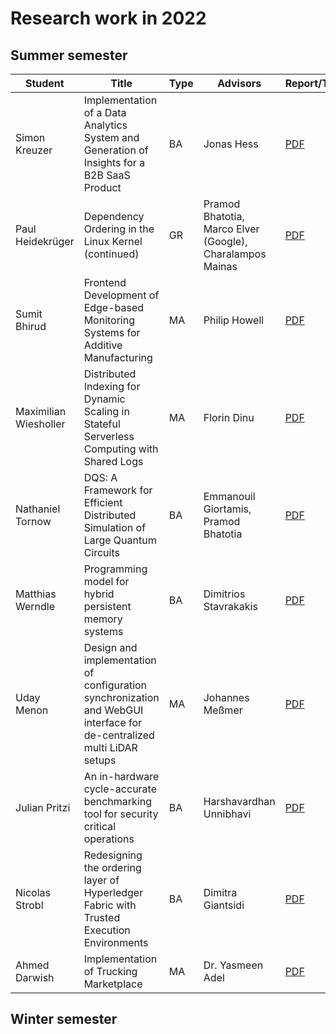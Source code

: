 # Research work in 2022

## Summer semester

| Student               | Title                                                                                                                 | Type | Advisors                                                  | Report/Thesis                                                                                                                               | Presentation                                                                                                                                 |
| --------------------- | --------------------------------------------------------------------------------------------------------------------- | ---- | --------------------------------------------------------- | ------------------------------------------------------------------------------------------------------------------------------------------- | -------------------------------------------------------------------------------------------------------------------------------------------- |
| Simon Kreuzer         | Implementation of a Data Analytics System and Generation of Insights for a B2B SaaS Product                           | BA   | Jonas Hess                                                | [PDF](summer/docs/bsc_kreuzer_implementation_of_a_data_analytics_system_and_generation_of_insights_for_a_b2b_saas_product.pdf)              | [PDF](summer/talks/bsc_kreuzer_implementation_of_a_data_analytics_system_and_generation_of_insights_for_a_b2b_saas_product.pdf)              |
| Paul Heidekrüger      | Dependency Ordering in the Linux Kernel (continued)                                                                   | GR   | Pramod Bhatotia, Marco Elver (Google), Charalampos Mainas | [PDF](summer/docs/gr_heidekrueger_do_it_lk.pdf)                                                                                             |                                                                                                                                              |
| Sumit Bhirud          | Frontend Development of Edge-based Monitoring Systems for Additive Manufacturing                                      | MA   | Philip Howell                                             | [PDF](summer/docs/msc_bhirud_frontend_development_of_edge_based_monitoring_systems_for_additive_manufacturing.pdf)                          | [PDF](summer/talks/msc_bhirud_frontend_development_of_edge_based_monitoring_systems_for_additive_manufacturing.pdf)                          |
| Maximilian Wiesholler | Distributed Indexing for Dynamic Scaling in Stateful Serverless Computing with Shared Logs                            | MA   | Florin Dinu                                               | [PDF](summer/docs/msc_wiesholler_distributed_indexing_for_dynamic_scaling_in_stateful_serverless_computing_with_shared_logs.pdf)            | [PDF](summer/talks/msc_wiesholler_distributed_indexing_for_dynamic_scaling_in_stateful_serverless_computing_with_shared_logs.pdf)            |
| Nathaniel Tornow      | DQS: A Framework for Efficient Distributed Simulation of Large Quantum Circuits                                       | BA   | Emmanouil Giortamis, Pramod Bhatotia                      | [PDF](summer/docs/bsc_tornow_dqs_a_framework_for_efficient_distributed_simulation_of_large_quantum_circuits.pdf)                            |                                                                                                                                              |
| Matthias Werndle      | Programming model for hybrid persistent memory systems                                                                | BA   | Dimitrios Stavrakakis                                     | [PDF](summer/docs/bsc_werndle_programming_model_for_hybrid_persistent_memory_systems.pdf)                                                   |   [PDF](summer/talks/bsc_werndle_programming_model_for_hybrid_persistent_memory_systems.pdf)                                                                                                                             |
| Uday Menon            | Design and implementation of configuration synchronization and WebGUI interface for de-centralized multi LiDAR setups | MA   | Johannes Meßmer                                           | [PDF](summer/docs/msc_menon_design_and_implementation_of_configuration_synchronization_and_WebGUI_for_decentralized_multi_LiDAR_setups.pdf) | [PDF](summer/talks/msc_menon_design_and_implementation_of_configuration_synchronization_and_WebGUI_for_decentralized_multi_LiDAR_setups.pdf) |
| Julian Pritzi         | An in-hardware cycle-accurate benchmarking tool for security critical operations                                      | BA   | Harshavardhan Unnibhavi                                   | [PDF](summer/docs/bsc_pritzi_an_in_hardware_cycle_accurate_benchmarking_tool_for_security_critical_operations.pdf)                          | [PDF](summer/talks/bsc_pritzi_an_in_hardware_cycle_accurate_benchmarking_tool_for_security_critical_operations.pdf)                          |
| Nicolas Strobl      | Redesigning the ordering layer of Hyperledger Fabric with Trusted Execution Environments | BA   | Dimitra Giantsidi                      | [PDF](summer/docs/bsc_strobl_redesigning_the_ordering_layer_of_hyperledger_fabric_with_trusted_execution_environments.pdf)                            |                                                                                                                                              |
| Ahmed Darwish      | Implementation of Trucking Marketplace                                                                                   | MA   | Dr. Yasmeen Adel                      | [PDF](summer/docs/msc_Darwish_Implementation_of_trucking_marketplace.pdf)                            | [PDF](summer/talks/msc_Darwish_Implementation_of_Trucking_Marketplace.pdf)                                                                                                                                             |


## Winter semester
